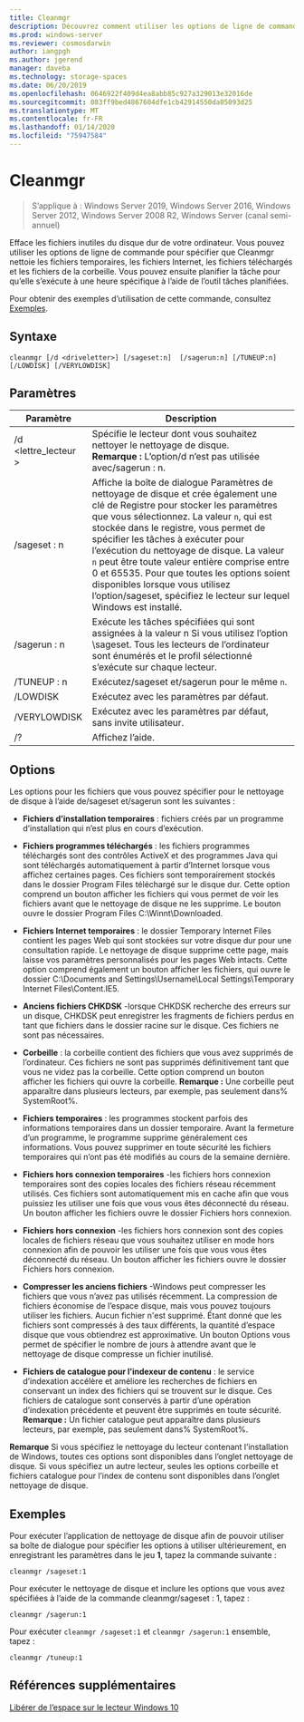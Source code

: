 ```yaml
---
title: Cleanmgr
description: Découvrez comment utiliser les options de ligne de commande pour configurer l’outil de nettoyage de disque (Cleanmgr. exe) pour nettoyer automatiquement certains fichiers.
ms.prod: windows-server
ms.reviewer: cosmosdarwin
author: iangpgh
ms.author: jgerend
manager: daveba
ms.technology: storage-spaces
ms.date: 06/20/2019
ms.openlocfilehash: 0646922f409d4ea8abb85c927a329013e32016de
ms.sourcegitcommit: 083ff9bed4867604dfe1cb42914550da05093d25
ms.translationtype: MT
ms.contentlocale: fr-FR
ms.lasthandoff: 01/14/2020
ms.locfileid: "75947584"
---
```

# <a name="cleanmgr"></a>Cleanmgr

> S’applique à : Windows Server 2019, Windows Server 2016, Windows Server 2012, Windows Server 2008 R2, Windows Server (canal semi-annuel)

Efface les fichiers inutiles du disque dur de votre ordinateur. Vous pouvez utiliser les options de ligne de commande pour spécifier que Cleanmgr nettoie les fichiers temporaires, les fichiers Internet, les fichiers téléchargés et les fichiers de la corbeille. Vous pouvez ensuite planifier la tâche pour qu’elle s’exécute à une heure spécifique à l’aide de l’outil tâches planifiées.

Pour obtenir des exemples d’utilisation de cette commande, consultez [Exemples](#examples).

## <a name="syntax"></a>Syntaxe

```
cleanmgr [/d <driveletter>] [/sageset:n]  [/sagerun:n] [/TUNEUP:n] [/LOWDISK] [/VERYLOWDISK]
```

## <a name="parameters"></a>Paramètres

|      Paramètre      |    Description     |
| ------------------- | ------------------ |
|  /d \<lettre_lecteur >          | Spécifie le lecteur dont vous souhaitez nettoyer le nettoyage de disque.<br>**Remarque :** L’option/d n’est pas utilisée avec/sagerun : n. |
| /sageset : n | Affiche la boîte de dialogue Paramètres de nettoyage de disque et crée également une clé de Registre pour stocker les paramètres que vous sélectionnez. La valeur `n`, qui est stockée dans le registre, vous permet de spécifier les tâches à exécuter pour l’exécution du nettoyage de disque. La valeur `n` peut être toute valeur entière comprise entre 0 et 65535. Pour que toutes les options soient disponibles lorsque vous utilisez l’option/sageset, spécifiez le lecteur sur lequel Windows est installé.  |
|  /sagerun : n  |  Exécute les tâches spécifiées qui sont assignées à la valeur n Si vous utilisez l’option \sageset. Tous les lecteurs de l’ordinateur sont énumérés et le profil sélectionné s’exécute sur chaque lecteur.           |
| /TUNEUP : n    | Exécutez/sageset et/sagerun pour le même `n`. |
| /LOWDISK     | Exécutez avec les paramètres par défaut. |
| /VERYLOWDISK | Exécutez avec les paramètres par défaut, sans invite utilisateur. |
| /?           | Affichez l’aide. |

## <a name="options"></a>Options

Les options pour les fichiers que vous pouvez spécifier pour le nettoyage de disque à l’aide de/sageset et/sagerun sont les suivantes :

- **Fichiers d’installation temporaires** : fichiers créés par un programme d’installation qui n’est plus en cours d’exécution.

- **Fichiers programmes téléchargés** : les fichiers programmes téléchargés sont des contrôles ActiveX et des programmes Java qui sont téléchargés automatiquement à partir d’Internet lorsque vous affichez certaines pages. Ces fichiers sont temporairement stockés dans le dossier Program Files téléchargé sur le disque dur. Cette option comprend un bouton afficher les fichiers qui vous permet de voir les fichiers avant que le nettoyage de disque ne les supprime. Le bouton ouvre le dossier Program Files C:\Winnt\Downloaded.

- **Fichiers Internet temporaires** : le dossier Temporary Internet Files contient les pages Web qui sont stockées sur votre disque dur pour une consultation rapide. Le nettoyage de disque supprime cette page, mais laisse vos paramètres personnalisés pour les pages Web intacts. Cette option comprend également un bouton afficher les fichiers, qui ouvre le dossier C:\Documents and Settings\Username\Local Settings\Temporary Internet Files\Content.IE5. 

- **Anciens fichiers CHKDSK** -lorsque CHKDSK recherche des erreurs sur un disque, CHKDSK peut enregistrer les fragments de fichiers perdus en tant que fichiers dans le dossier racine sur le disque. Ces fichiers ne sont pas nécessaires.

- **Corbeille** : la corbeille contient des fichiers que vous avez supprimés de l’ordinateur. Ces fichiers ne sont pas supprimés définitivement tant que vous ne videz pas la corbeille. Cette option comprend un bouton afficher les fichiers qui ouvre la corbeille. **Remarque :** Une corbeille peut apparaître dans plusieurs lecteurs, par exemple, pas seulement dans% SystemRoot%.

- **Fichiers temporaires** : les programmes stockent parfois des informations temporaires dans un dossier temporaire. Avant la fermeture d’un programme, le programme supprime généralement ces informations. Vous pouvez supprimer en toute sécurité les fichiers temporaires qui n’ont pas été modifiés au cours de la semaine dernière.

- **Fichiers hors connexion temporaires** -les fichiers hors connexion temporaires sont des copies locales des fichiers réseau récemment utilisés. Ces fichiers sont automatiquement mis en cache afin que vous puissiez les utiliser une fois que vous vous êtes déconnecté du réseau. Un bouton afficher les fichiers ouvre le dossier Fichiers hors connexion.

- **Fichiers hors connexion** -les fichiers hors connexion sont des copies locales de fichiers réseau que vous souhaitez utiliser en mode hors connexion afin de pouvoir les utiliser une fois que vous vous êtes déconnecté du réseau. Un bouton afficher les fichiers ouvre le dossier Fichiers hors connexion.

- **Compresser les anciens fichiers** -Windows peut compresser les fichiers que vous n’avez pas utilisés récemment. La compression de fichiers économise de l’espace disque, mais vous pouvez toujours utiliser les fichiers. Aucun fichier n'est supprimé. Étant donné que les fichiers sont compressés à des taux différents, la quantité d’espace disque que vous obtiendrez est approximative. Un bouton Options vous permet de spécifier le nombre de jours à attendre avant que le nettoyage de disque compresse un fichier inutilisé.

- **Fichiers de catalogue pour l’indexeur de contenu** : le service d’indexation accélère et améliore les recherches de fichiers en conservant un index des fichiers qui se trouvent sur le disque. Ces fichiers de catalogue sont conservés à partir d’une opération d’indexation précédente et peuvent être supprimés en toute sécurité. **Remarque :** Un fichier catalogue peut apparaître dans plusieurs lecteurs, par exemple, pas seulement dans% SystemRoot%.

**Remarque** Si vous spécifiez le nettoyage du lecteur contenant l’installation de Windows, toutes ces options sont disponibles dans l’onglet nettoyage de disque. Si vous spécifiez un autre lecteur, seules les options corbeille et fichiers catalogue pour l’index de contenu sont disponibles dans l’onglet nettoyage de disque. 

## <a name="examples"></a>Exemples

Pour exécuter l’application de nettoyage de disque afin de pouvoir utiliser sa boîte de dialogue pour spécifier les options à utiliser ultérieurement, en enregistrant les paramètres dans le jeu **1**, tapez la commande suivante :

```
cleanmgr /sageset:1
```

Pour exécuter le nettoyage de disque et inclure les options que vous avez spécifiées à l’aide de la commande cleanmgr/sageset : 1, tapez :

```
cleanmgr /sagerun:1
```

Pour exécuter ```cleanmgr /sageset:1``` et ```cleanmgr /sagerun:1``` ensemble, tapez :

```
cleanmgr /tuneup:1
```

## <a name="additional-references"></a>Références supplémentaires

[Libérer de l’espace sur le lecteur Windows 10](https://support.microsoft.com/help/12425/windows-10-free-up-drive-space)
